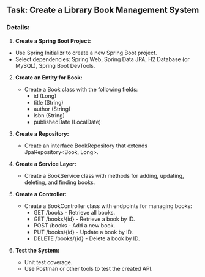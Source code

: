 ## Task: Create a Library Book Management System

### Details:

1. **Create a Spring Boot Project:**

- Use Spring Initializr to create a new Spring Boot project.
- Select dependencies: Spring Web, Spring Data JPA, H2 Database (or MySQL), Spring Boot DevTools.

2. **Create an Entity for Book:**

   - Create a Book class with the following fields:
     - id (Long)
     - title (String)
     - author (String)
     - isbn (String)
     - publishedDate (LocalDate)

3. **Create a Repository:**

   - Create an interface BookRepository that extends JpaRepository<Book, Long>.

4. **Create a Service Layer:**

   - Create a BookService class with methods for adding, updating, deleting, and finding books.

5. **Create a Controller:**

   - Create a BookController class with endpoints for managing books:
     - GET /books - Retrieve all books.
     - GET /books/{id} - Retrieve a book by ID.
     - POST /books - Add a new book.
     - PUT /books/{id} - Update a book by ID.
     - DELETE /books/{id} - Delete a book by ID.

6. **Test the System:**
   - Unit test coverage.
   - Use Postman or other tools to test the created API.